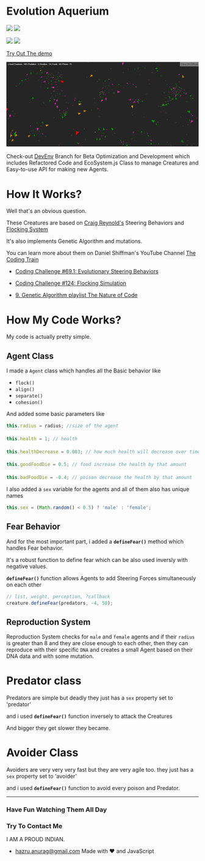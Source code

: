 # Evolution Aquerium
[![](https://img.shields.io/github/license/anuraghazra/EvolutionAquerium.svg)](https://github.com/anuraghazra/EvolutionAquerium/blob/master/LICENSE)
[![](https://img.shields.io/github/stars/anuraghazra/EvolutionAquerium.svg)](https://github.com/anuraghazra/EvolutionAquerium)

![](https://img.shields.io/badge/flocking-behavior-orange.svg)
![](https://img.shields.io/badge/Creative-Coding-ff69b4.svg)


<a href="https://anuraghazra.github.io/EvolutionAquerium">Try Out The demo</a>

![Craig Reynold's](/src/screenshot.png)

Check-out [DevEnv](https://github.com/anuraghazra/EvolutionAquerium/tree/devEnv) Branch for Beta Optimization and Development which includes Refactored Code and EcoSystem.js Class to manage Creatures and Easy-to-use API for making new Agents.

# How It Works?

Well that's an obvious question.

These Creatures are based on  [Craig Reynold's](https://www.red3d.com/cwr/index.html) Steering Behaviors and [Flocking System](https://www.red3d.com/cwr/boids/)

It's also implements Genetic Algorithm and mutations.

You can learn more about them on Daniel Shiffman's YouTube Channel [The Coding Train](https://www.youtube.com/user/shiffman) 

* [Coding Challenge #69.1: Evolutionary Steering Behaviors](https://www.youtube.com/watch?v=flxOkx0yLrY&t=1223s) 

* [Coding Challenge #124: Flocking Simulation](https://www.youtube.com/watch?v=mhjuuHl6qHM&t=1978s)

* [9. Genetic Algorithm playlist The Nature of Code](https://www.youtube.com/playlist?list=PLRqwX-V7Uu6bJM3VgzjNV5YxVxUwzALHV)

# How My Code Works?
My code is actually pretty simple.

## Agent Class
I made a `Agent` class which handles all the Basic behavior like 
* `flock()`
* `align()`
* `separate()`
* `cohesion()`

And added some basic parameters like 
```javascript
this.radius = radius; //size of the agent

this.health = 1; // health 

this.healthDecrease = 0.003; // how much health will decrease over time

this.goodFoodDie = 0.5; // food increase the health by that amount 

this.badFoodDie = -0.4; // poison decrease the health by that amount
```
I also added a `sex` variable for the agents and all of them also has unique names

```javascript
this.sex = (Math.random() < 0.5) ? 'male' : 'female';
```

## Fear Behavior
And for the most important part, i added a **`defineFear()`** method which handles Fear behavior.

It's a robust function to define fear which can be also used inversly with negative values.

**`defineFear()`** function allows Agents to add Steering Forces simultaneously on each other


```javascript
// list, weight, perception, ?callback
creature.defineFear(predators, -4, 50);
```

## Reproduction System
Reproduction System checks for `male` and `female` agents and if their `radius` is greater than 8 and they are close enough to each other, then they can reproduce with their specific `DNA` and creates a small Agent based on their DNA data and with some mutation. 


# Predator class 
Predators are simple but deadly 
they just has a `sex` property set to 'predator'

and i used **`defineFear()`** function inversely to attack the Creatures

And bigger they get slower they became.

# Avoider Class

Avoiders are very very very fast but they are very agile too.
they just has a `sex` property set to 'avoider'


and i used **`defineFear()`** function to avoid every poison and Predator.

-----------

<!-- ## Small, Little, Slow, Fast, Big Creatures With Simple Flocking System and Steering Behaviours
 -->
### Have Fun Watching Them All Day

### Try To Contact Me
I AM A PROUD INDIAN.
* hazru.anurag@gmail.com
Made with :heart: and JavaScript